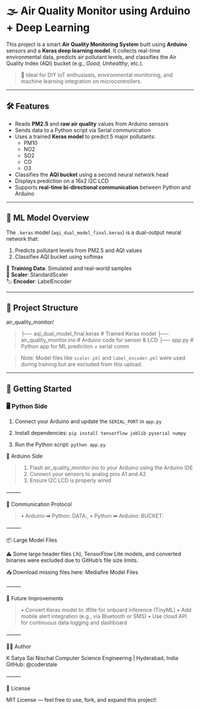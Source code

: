# 🌫️ Air Quality Monitor using Arduino + Deep Learning

This project is a smart **Air Quality Monitoring System** built using **Arduino** sensors and a **Keras deep learning model**. It collects real-time environmental data, predicts air pollutant levels, and classifies the Air Quality Index (AQI) bucket (e.g., *Good*, *Unhealthy*, etc.).

> 🔗 Ideal for DIY IoT enthusiasts, environmental monitoring, and machine learning integration on microcontrollers.

---

## 🛠️ Features

- Reads **PM2.5** and **raw air quality** values from Arduino sensors
- Sends data to a Python script via Serial communication
- Uses a trained **Keras model** to predict 5 major pollutants:
  - PM10
  - NO2
  - SO2
  - CO
  - O3
- Classifies the **AQI bucket** using a second neural network head
- Displays prediction on a 16x2 I2C LCD
- Supports **real-time bi-directional communication** between Python and Arduino

---

## 🧠 ML Model Overview

The `.keras` model (`aqi_dual_model_final.keras`) is a dual-output neural network that:

1. Predicts pollutant levels from PM2.5 and AQI values
2. Classifies AQI bucket using softmax

🧪 **Training Data**: Simulated and real-world samples  
🧮 **Scaler**: StandardScaler  
🏷️ **Encoder**: LabelEncoder

---

## 🧩 Project Structure
air_quality_monitor/
>├── aqi_dual_model_final.keras   # Trained Keras model
>├── air_quality_monitor.ino      # Arduino code for sensor & LCD
>├── app.py                       # Python app for ML prediction + serial comm

> Note: Model files like `scaler.pkl` and `label_encoder.pkl` were used during training but are excluded from this upload.

---

## 🚀 Getting Started

### 🖥️ Python Side

1. Connect your Arduino and update the `SERIAL_PORT` in `app.py`
2. Install dependencies:
```pip install tensorflow joblib pyserial numpy```

3.	Run the Python script:
```python app.py```

🤖 Arduino Side

>	1.	Flash air_quality_monitor.ino to your Arduino using the Arduino IDE
>	2.	Connect your sensors to analog pins A1 and A2
>	3.	Ensure I2C LCD is properly wired

⸻

🔌 Communication Protocol
>	•	Arduino ➡ Python: DATA:<pm25>,<aqi>
>	•	Python ➡ Arduino: BUCKET:<category>

⸻

📦 Large Model Files

⚠️ Some large header files (.h), TensorFlow Lite models, and converted binaries were excluded due to GitHub’s file size limits.

📥 Download missing files here:
Mediafire Model Files

⸻

🧠 Future Improvements
>	•	Convert Keras model to .tflite for onboard inference (TinyML)
>	•	Add mobile alert integration (e.g., via Bluetooth or SMS)
>	•	Use cloud API for continuous data logging and dashboard

⸻

👨‍💻 Author

K Satya Sai Nischal
Computer Science Engineering | Hyderabad, India
GitHub: @coderstale

⸻

📜 License

MIT License — feel free to use, fork, and expand this project!
